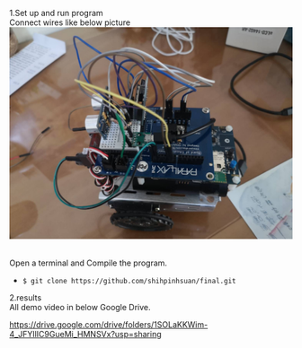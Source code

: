 1.Set up and run program
<br>Connect wires like below picture<br>
![image](https://github.com/shihpinhsuan/final/blob/master/431031.jpg)

<br>Open a terminal and Compile the program.<br>
* `$ git clone https://github.com/shihpinhsuan/final.git`

2.results
<br>All demo video in below Google Drive.<br>

https://drive.google.com/drive/folders/1SOLaKKWim-4_JFYIlIC9GueMi_HMNSVx?usp=sharing
